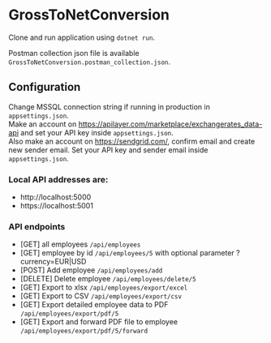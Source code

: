 # GrossToNetConversion

Clone and run application using `dotnet run`.

Postman collection json file is available `GrossToNetConversion.postman_collection.json`.

## Configuration

Change MSSQL connection string if running in production in `appsettings.json`.  
Make an account on https://apilayer.com/marketplace/exchangerates_data-api and set your API key inside `appsettings.json`.  
Also make an account on https://sendgrid.com/, confirm email and create new sender email. Set your API key and sender email inside `appsettings.json`.  

### Local API addresses are:

* http://localhost:5000
* https://localhost:5001

### API endpoints

* [GET] all employees `/api/employees`
* [GET] employee by id `/api/employees/5` with optional parameter ?currency=EUR|USD
* [POST] Add employee `/api/employees/add`
* [DELETE] Delete employee `/api/employees/delete/5`
* [GET] Export to xlsx `/api/employees/export/excel`
* [GET] Export to CSV `/api/employees/export/csv`
* [GET] Export detailed employee data to PDF `/api/employees/export/pdf/5`
* [GET] Export and forward PDF file to employee `/api/employees/export/pdf/5/forward`